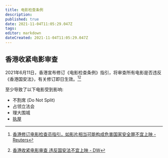 ```yaml
---
title: 电影检查条例
description: 
published: true
date: 2021-11-04T11:05:29.047Z
tags: 
editor: markdown
dateCreated: 2021-11-04T11:05:29.047Z
---
```


## 香港收紧电影审查

2021年6月11日，香港宣布修订《电影检查条例》指引，将审查所有电影是否违反《香港国安法》，有关修订即日生效。[^rt611][^57857570]

[^rt611]: [香港修订电影检查员指引，如影片相当可能构成危害国家安全罪不宜上映 - Reuters](https://web.archive.org/web/20210612013733if_/https://www.reuters.com/article/香港修订电影检查员指引，如影片相当可能构成危害国家安全罪不宜上映-idCNL3S2NT198)

[^57857570]: [香港收紧电影审查 违反国安法不宜上映 - DW](https://web.archive.org/web/20210628020553/https://www.dw.com/zh/香港收紧电影审查-违反国安法不宜上映/a-57857570)

至少导致了以下电影受到影响:

+ 不割席 (Do Not Split)
+ 占领立法会
+ 理大围城
+ [执屋](../video/执屋.md)
